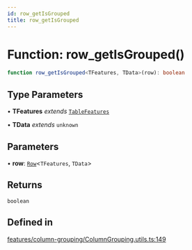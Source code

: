 ```yaml
---
id: row_getIsGrouped
title: row_getIsGrouped
---
```


# Function: row\_getIsGrouped()

```ts
function row_getIsGrouped<TFeatures, TData>(row): boolean
```

## Type Parameters

• **TFeatures** *extends* [`TableFeatures`](../interfaces/tablefeatures.md)

• **TData** *extends* `unknown`

## Parameters

• **row**: [`Row`](../type-aliases/row.md)\<`TFeatures`, `TData`\>

## Returns

`boolean`

## Defined in

[features/column-grouping/ColumnGrouping.utils.ts:149](https://github.com/TanStack/table/blob/b1e6b79157b0debc7222660572b06c8b857f4605/packages/table-core/src/features/column-grouping/ColumnGrouping.utils.ts#L149)
